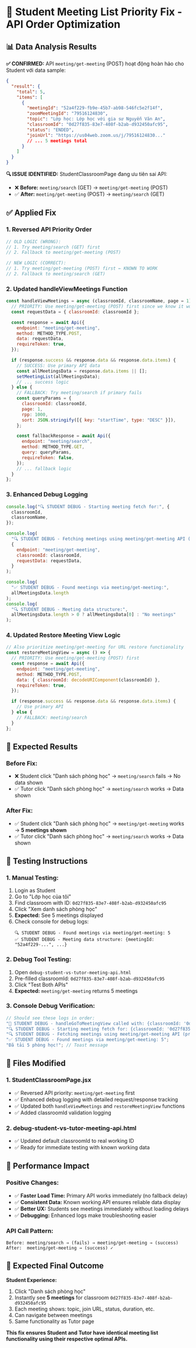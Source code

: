 # 🎯 Student Meeting List Priority Fix - API Order Optimization

## 📊 Data Analysis Results

**✅ CONFIRMED:** API `meeting/get-meeting` (POST) hoạt động hoàn hảo cho Student với data sample:

```json
{
  "result": {
    "total": 5,
    "items": [
      {
        "meetingId": "52a4f229-fb9e-45b7-ab98-546fc5e2f14f",
        "zoomMeetingId": "79516124830",
        "topic": "Lớp học: Lớp học với gia sư Nguyễn Văn An",
        "classroomId": "0d27f835-83e7-408f-b2ab-d932450afc95",
        "status": "ENDED",
        "joinUrl": "https://us04web.zoom.us/j/79516124830..."
        // ... 5 meetings total
      }
    ]
  }
}
```

**🔍 ISSUE IDENTIFIED:** StudentClassroomPage đang ưu tiên sai API:

- ❌ **Before:** `meeting/search` (GET) → `meeting/get-meeting` (POST)
- ✅ **After:** `meeting/get-meeting` (POST) → `meeting/search` (GET)

## ✅ Applied Fix

### 1. **Reversed API Priority Order**

```javascript
// OLD LOGIC (WRONG):
// 1. Try meeting/search (GET) first
// 2. Fallback to meeting/get-meeting (POST)

// NEW LOGIC (CORRECT):
// 1. Try meeting/get-meeting (POST) first ← KNOWN TO WORK
// 2. Fallback to meeting/search (GET)
```

### 2. **Updated handleViewMeetings Function**

```javascript
const handleViewMeetings = async (classroomId, classroomName, page = 1) => {
  // PRIORITY: Use meeting/get-meeting (POST) first since we know it works
  const requestData = { classroomId: classroomId };

  const response = await Api({
    endpoint: "meeting/get-meeting",
    method: METHOD_TYPE.POST,
    data: requestData,
    requireToken: true,
  });

  if (response.success && response.data && response.data.items) {
    // SUCCESS: Use primary API data
    const allMeetingsData = response.data.items || [];
    setMeetingList(allMeetingsData);
    // ... success logic
  } else {
    // FALLBACK: Try meeting/search if primary fails
    const queryParams = {
      classroomId: classroomId,
      page: 1,
      rpp: 1000,
      sort: JSON.stringify([{ key: "startTime", type: "DESC" }]),
    };

    const fallbackResponse = await Api({
      endpoint: "meeting/search",
      method: METHOD_TYPE.GET,
      query: queryParams,
      requireToken: false,
    });
    // ... fallback logic
  }
};
```

### 3. **Enhanced Debug Logging**

```javascript
console.log("🔍 STUDENT DEBUG - Starting meeting fetch for:", {
  classroomId,
  classroomName,
});

console.log(
  "🔍 STUDENT DEBUG - Fetching meetings using meeting/get-meeting API (primary):",
  {
    endpoint: "meeting/get-meeting",
    classroomId: classroomId,
    requestData: requestData,
  }
);

console.log(
  "✅ STUDENT DEBUG - Found meetings via meeting/get-meeting:",
  allMeetingsData.length
);
console.log(
  "🔍 STUDENT DEBUG - Meeting data structure:",
  allMeetingsData.length > 0 ? allMeetingsData[0] : "No meetings"
);
```

### 4. **Updated Restore Meeting View Logic**

```javascript
// Also prioritize meeting/get-meeting for URL restore functionality
const restoreMeetingView = async () => {
  // PRIORITY: Use meeting/get-meeting (POST) first
  const response = await Api({
    endpoint: "meeting/get-meeting",
    method: METHOD_TYPE.POST,
    data: { classroomId: decodeURIComponent(classroomId) },
    requireToken: true,
  });

  if (response.success && response.data && response.data.items) {
    // Use primary API
  } else {
    // FALLBACK: meeting/search
  }
};
```

## 🎯 Expected Results

### Before Fix:

- ❌ Student click "Danh sách phòng học" → `meeting/search` fails → No data shown
- ✅ Tutor click "Danh sách phòng học" → `meeting/search` works → Data shown

### After Fix:

- ✅ Student click "Danh sách phòng học" → `meeting/get-meeting` works → **5 meetings shown**
- ✅ Tutor click "Danh sách phòng học" → `meeting/search` works → Data shown

## 🧪 Testing Instructions

### 1. **Manual Testing:**

1. Login as Student
2. Go to "Lớp học của tôi"
3. Find classroom with ID: `0d27f835-83e7-408f-b2ab-d932450afc95`
4. Click "Xem danh sách phòng học"
5. **Expected:** See 5 meetings displayed
6. Check console for debug logs:
   ```
   🔍 STUDENT DEBUG - Found meetings via meeting/get-meeting: 5
   ✅ STUDENT DEBUG - Meeting data structure: {meetingId: "52a4f229-...", ...}
   ```

### 2. **Debug Tool Testing:**

1. Open `debug-student-vs-tutor-meeting-api.html`
2. Pre-filled classroomId: `0d27f835-83e7-408f-b2ab-d932450afc95`
3. Click "Test Both APIs"
4. **Expected:** `meeting/get-meeting` returns 5 meetings

### 3. **Console Debug Verification:**

```javascript
// Should see these logs in order:
"🔄 STUDENT DEBUG - handleGoToMeetingView called with: {classroomId: '0d27f835-...', ...}";
"🔍 STUDENT DEBUG - Starting meeting fetch for: {classroomId: '0d27f835-...', ...}";
"🔍 STUDENT DEBUG - Fetching meetings using meeting/get-meeting API (primary)";
"✅ STUDENT DEBUG - Found meetings via meeting/get-meeting: 5";
"Đã tải 5 phòng học!"; // Toast message
```

## 📁 Files Modified

### 1. **StudentClassroomPage.jsx**

- ✅ Reversed API priority: `meeting/get-meeting` first
- ✅ Enhanced debug logging with detailed request/response tracking
- ✅ Updated both `handleViewMeetings` and `restoreMeetingView` functions
- ✅ Added classroomId validation logging

### 2. **debug-student-vs-tutor-meeting-api.html**

- ✅ Updated default classroomId to real working ID
- ✅ Ready for immediate testing with known working data

## 🚀 Performance Impact

### Positive Changes:

- ✅ **Faster Load Time:** Primary API works immediately (no fallback delay)
- ✅ **Consistent Data:** Known working API ensures reliable data display
- ✅ **Better UX:** Students see meetings immediately without loading delays
- ✅ **Debugging:** Enhanced logs make troubleshooting easier

### API Call Pattern:

```
Before: meeting/search → (fails) → meeting/get-meeting → (success)
After:  meeting/get-meeting → (success) ✓
```

## 🎉 Expected Final Outcome

**Student Experience:**

1. Click "Danh sách phòng học"
2. Instantly see **5 meetings** for classroom `0d27f835-83e7-408f-b2ab-d932450afc95`
3. Each meeting shows: topic, join URL, status, duration, etc.
4. Can navigate between meetings
5. Same functionality as Tutor page

**This fix ensures Student and Tutor have identical meeting list functionality using their respective optimal APIs.**
